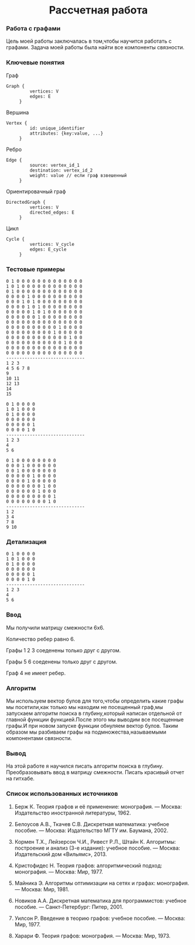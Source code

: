 <h1 align= "center"> Рассчетная работа</h1>

### Работа с графами
Цель моей работы заключалась в том,чтобы научится работать с графами.
Задача моей работы была найти все компоненты связности.

### Ключевые понятия

Граф

~~~
Graph {
         vertices: V
         edges: E
     }

~~~

Вершина

```
Vertex {
         id: unique_identifier
         attributes: {key:value, ...}
     }
```

Ребро

~~~
Edge {
         source: vertex_id_1
         destination: vertex_id_2
         weight: value // если граф взвешенный
     }
~~~

Ориентировачный граф

~~~
DirectedGraph {
         vertices: V
         directed_edges: E
     }
~~~

Цикл

~~~
Cycle {
         vertices: V_cycle
         edges: E_cycle
     }
~~~
### Тестовые примеры

~~~
0 1 0 0 0 0 0 0 0 0 0 0 0 0 0 
1 0 1 0 0 0 0 0 0 0 0 0 0 0 0 
0 1 0 0 0 0 0 0 0 0 0 0 0 0 0
0 0 0 0 1 0 0 0 0 0 0 0 0 0 0
0 0 0 1 0 1 0 0 0 0 0 0 0 0 0
0 0 0 0 1 0 1 0 0 0 0 0 0 0 0
0 0 0 0 0 1 0 1 0 0 0 0 0 0 0
0 0 0 0 0 0 1 0 0 0 0 0 0 0 0
0 0 0 0 0 0 0 0 0 0 0 0 0 0 0
0 0 0 0 0 0 0 0 0 0 1 0 0 0 0
0 0 0 0 0 0 0 0 0 1 0 0 0 0 0
0 0 0 0 0 0 0 0 0 0 0 0 1 0 0
0 0 0 0 0 0 0 0 0 0 0 1 0 0 0 
0 0 0 0 0 0 0 0 0 0 0 0 0 0 0
0 0 0 0 0 0 0 0 0 0 0 0 0 0 0
------------------------------
1 2 3
4 5 6 7 8
9
10 11
12 13
14
15
~~~
~~~
0 1 0 0 0 0
1 0 1 0 0 0
0 1 0 0 0 0
0 0 0 0 0 0
0 0 0 0 0 1
0 0 0 0 1 0
------------------------------
1 2 3
4
5 6
~~~
~~~
0 1 0 0 0 0 0 0 0 0 
0 0 0 1 0 0 0 0 0 0
0 0 1 0 0 0 0 0 0 0
0 0 0 0 0 1 0 0 0 0
0 0 0 0 1 0 0 0 0 0
0 0 0 0 0 0 0 1 0 0
0 0 0 0 0 0 1 0 0 0
0 0 0 0 0 0 0 0 0 1
0 0 0 0 0 0 0 0 1 0
------------------------------
1 2
3 4
7 8
9 10
~~~

### Детализация
~~~
0 1 0 0 0 0
1 0 1 0 0 0
0 1 0 0 0 0
0 0 0 0 0 0
0 0 0 0 0 1
0 0 0 0 1 0
------------------------------
1 2 3
4
5 6
~~~
### Ввод
Мы получили матрицу смежности 6х6.

Количество ребер равно 6.

Графы 1 2 3   соеденены только друг с другом.

Графы 5 6 соеденены только друг с другом.

Граф 4 не имеет ребер.

### Алгоритм
Мы используем вектор булов для того,чтобы определить какие графы мы посетили,как только мы находим не посещенный граф,мы запускаем алгоритм поиска в глубину,который написан отдельной от главной функции функцией.После этого мы выводим все посещенные графы.И при новом запуске функции обнуляем вектор булов.
Таким образом мы разбиваем графы на подмножества,называемыми компонентами связности.
### Вывод
На этой работе я научился писать алгоритм поиска в глубину.
Преобразовывать ввод в матрицу смежности.
Писать красивый отчет на гитхабе.
### Список использованных источников
1. Берж К. Теория графов и её применение: монография. — Москва: Издательство иностранной литературы, 1962.

2. Белоусов А.В., Ткачев С.В. Дискретная математика: учебное пособие. — Москва: Издательство МГТУ им. Баумана, 2002.

3. Кормен Т.Х., Лейзерсон Ч.И., Ривест Р.Л., Штайн К. Алгоритмы: построение и анализ (3-е издание): учебное пособие. — Москва: Издательский дом «Вильямс», 2013.

4. Кристофидес Н. Теория графов: алгоритмический подход: монография. — Москва: Мир, 1977.

5. Майника Э. Алгоритмы оптимизации на сетях и графах: монография. — Москва: Мир, 1981.

6. Новиков А.A. Дискретная математика для программистов: учебное пособие. — Санкт-Петербург: Питер, 2001.

7. Уилсон Р. Введение в теорию графов: учебное пособие. — Москва: Мир, 1977.

8. Харари Ф. Теория графов: монография. — Москва: Мир, 1973.


